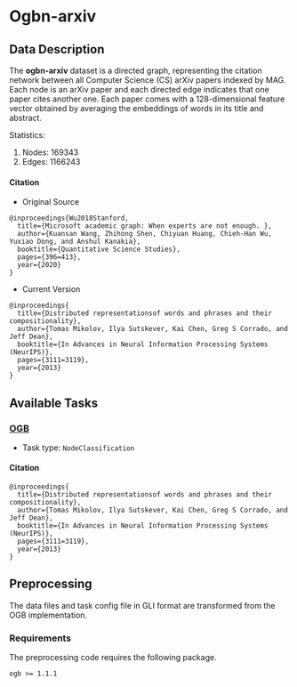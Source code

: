 # Ogbn-arxiv
## Data Description

The **ogbn-arxiv** dataset is a directed graph, representing the citation network between all Computer Science (CS) arXiv papers indexed by MAG. Each node is an arXiv paper and each directed edge indicates that one paper cites another one. Each paper comes with a 128-dimensional feature vector obtained by averaging the embeddings of words in its title and abstract.

Statistics:
1. Nodes: 169343
2. Edges: 1166243


#### Citation
- Original Source
```
@inproceedings{Wu2018Stanford,
  title={Microsoft academic graph: When experts are not enough. },
  author={Kuansan Wang, Zhihong Shen, Chiyuan Huang, Chieh-Han Wu, Yuxiao Dong, and Anshul Kanakia},
  booktitle={Quantitative Science Studies},
  pages={396=413},
  year={2020}
}
```
- Current Version
```
@inproceedings{
  title={Distributed representationsof words and phrases and their compositionality},
  author={Tomas Mikolov, Ilya Sutskever, Kai Chen, Greg S Corrado, and Jeff Dean},
  booktitle={In Advances in Neural Information Processing Systems (NeurIPS)},
  pages={3111=3119},
  year={2013}
}
```

## Available Tasks
### [OGB](https://ogb.stanford.edu/docs/nodeprop/)
- Task type: `NodeClassification`

#### Citation
```
@inproceedings{
  title={Distributed representationsof words and phrases and their compositionality},
  author={Tomas Mikolov, Ilya Sutskever, Kai Chen, Greg S Corrado, and Jeff Dean},
  booktitle={In Advances in Neural Information Processing Systems (NeurIPS)},
  pages={3111=3119},
  year={2013}
}
```

## Preprocessing
The data files and task config file in GLI format are transformed from the OGB implementation.

### Requirements
The preprocessing code requires the following package.
```
ogb >= 1.1.1
```
